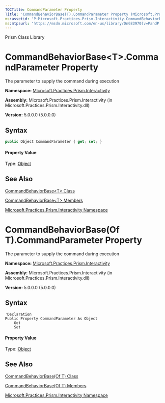 ```yaml
---
TOCTitle: CommandParameter Property
Title: 'CommandBehaviorBase(T).CommandParameter Property (Microsoft.Practices.Prism.Interactivity)'
ms:assetid: 'P:Microsoft.Practices.Prism.Interactivity.CommandBehaviorBase\`1.CommandParameter'
ms:mtpsurl: 'https://msdn.microsoft.com/en-us/library/Dn683970(v=PandP.50)'
---
```


Prism Class Library

# CommandBehaviorBase&lt;T&gt;.CommandParameter Property

The parameter to supply the command during execution

**Namespace:** [Microsoft.Practices.Prism.Interactivity](https://msdn.microsoft.com/en-us/library/microsoft.practices.prism.interactivity(v=pandp.50))

**Assembly:** Microsoft.Practices.Prism.Interactivity (in Microsoft.Practices.Prism.Interactivity.dll)

**Version:** 5.0.0.0 (5.0.0.0)

## Syntax

```C#
public Object CommandParameter { get; set; }
```

#### Property Value

Type: [Object](http://msdn2.microsoft.com/en-us/library/e5kfa45b)

## See Also

[CommandBehaviorBase&lt;T&gt; Class](https://msdn.microsoft.com/en-us/library/dn736144(v=pandp.50))

[CommandBehaviorBase&lt;T&gt; Members](https://msdn.microsoft.com/en-us/library/dn741423(v=pandp.50))

[Microsoft.Practices.Prism.Interactivity Namespace](https://msdn.microsoft.com/en-us/library/microsoft.practices.prism.interactivity(v=pandp.50))

# CommandBehaviorBase(Of T).CommandParameter Property

The parameter to supply the command during execution

**Namespace:** [Microsoft.Practices.Prism.Interactivity](https://msdn.microsoft.com/en-us/library/microsoft.practices.prism.interactivity(v=pandp.50))

**Assembly:** Microsoft.Practices.Prism.Interactivity (in Microsoft.Practices.Prism.Interactivity.dll)

**Version:** 5.0.0.0 (5.0.0.0)

## Syntax

```VB
'Declaration
Public Property CommandParameter As Object
	Get
	Set
```

#### Property Value

Type: [Object](http://msdn2.microsoft.com/en-us/library/e5kfa45b)

## See Also

[CommandBehaviorBase(Of T) Class](https://msdn.microsoft.com/en-us/library/dn736144(v=pandp.50))

[CommandBehaviorBase(Of T) Members](https://msdn.microsoft.com/en-us/library/dn741423(v=pandp.50))

[Microsoft.Practices.Prism.Interactivity Namespace](https://msdn.microsoft.com/en-us/library/microsoft.practices.prism.interactivity(v=pandp.50))
